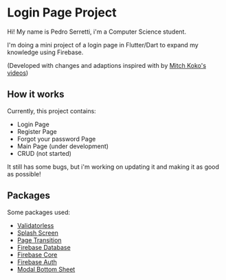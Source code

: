 # Login Page Project 

Hi! My name is Pedro Serretti, i'm a Computer Science student.

I'm doing a mini project of a login page in Flutter/Dart to expand my knowledge using Firebase.

(Developed with changes and adaptions inspired with by [Mitch Koko's videos](https://youtube.com/@createdbykoko))

## How it works

Currently, this project contains:
- Login Page
- Register Page 
- Forgot your password Page 
- Main Page (under development)
- CRUD (not started)

It still has some bugs, but i'm working on updating it and making it as good as possible!

## Packages 

Some packages used:
- [Validatorless](https://pub.dev/packages/validatorless)
- [Splash Screen](https://pub.dev/packages/flutter_native_splash)
- [Page Transition](https://pub.dev/packages/page_transition)
- [Firebase Database](https://pub.dev/packages/firebase_database)
- [Firebase Core](https://pub.dev/packages/firebase_core)
- [Firebase Auth](https://pub.dev/packages/firebase_auth)
- [Modal Bottom Sheet](https://pub.dev/packages/modal_bottom_sheet)
